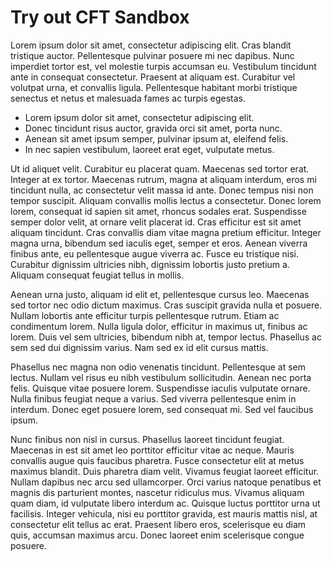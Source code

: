# Try out CFT Sandbox

Lorem ipsum dolor sit amet, consectetur adipiscing elit. Cras blandit tristique auctor. Pellentesque pulvinar posuere mi nec dapibus. Nunc imperdiet tortor est, vel molestie turpis accumsan eu. Vestibulum tincidunt ante in consequat consectetur. Praesent at aliquam est. Curabitur vel volutpat urna, et convallis ligula. Pellentesque habitant morbi tristique senectus et netus et malesuada fames ac turpis egestas.

* Lorem ipsum dolor sit amet, consectetur adipiscing elit.
* Donec tincidunt risus auctor, gravida orci sit amet, porta nunc.
* Aenean sit amet ipsum semper, pulvinar ipsum at, eleifend felis.
* In nec sapien vestibulum, laoreet erat eget, vulputate metus.

Ut id aliquet velit. Curabitur eu placerat quam. Maecenas sed tortor erat. Integer at ex tortor. Maecenas rutrum, magna at aliquam interdum, eros mi tincidunt nulla, ac consectetur velit massa id ante. Donec tempus nisi non tempor suscipit. Aliquam convallis mollis lectus a consectetur. Donec lorem lorem, consequat id sapien sit amet, rhoncus sodales erat. Suspendisse semper dolor velit, at ornare velit placerat id. Cras efficitur est sit amet aliquam tincidunt. Cras convallis diam vitae magna pretium efficitur. Integer magna urna, bibendum sed iaculis eget, semper et eros. Aenean viverra finibus ante, eu pellentesque augue viverra ac. Fusce eu tristique nisi. Curabitur dignissim ultricies nibh, dignissim lobortis justo pretium a. Aliquam consequat feugiat tellus in mollis.

Aenean urna justo, aliquam id elit et, pellentesque cursus leo. Maecenas sed tortor nec odio dictum maximus. Cras suscipit gravida nulla et posuere. Nullam lobortis ante efficitur turpis pellentesque rutrum. Etiam ac condimentum lorem. Nulla ligula dolor, efficitur in maximus ut, finibus ac lorem. Duis vel sem ultricies, bibendum nibh at, tempor lectus. Phasellus ac sem sed dui dignissim varius. Nam sed ex id elit cursus mattis.

Phasellus nec magna non odio venenatis tincidunt. Pellentesque at sem lectus. Nullam vel risus eu nibh vestibulum sollicitudin. Aenean nec porta felis. Quisque vitae posuere lorem. Suspendisse iaculis vulputate ornare. Nulla finibus feugiat neque a varius. Sed viverra pellentesque enim in interdum. Donec eget posuere lorem, sed consequat mi. Sed vel faucibus ipsum.

Nunc finibus non nisl in cursus. Phasellus laoreet tincidunt feugiat. Maecenas in est sit amet leo porttitor efficitur vitae ac neque. Mauris convallis augue quis faucibus pharetra. Fusce consectetur elit at metus maximus blandit. Duis pharetra diam velit. Vivamus feugiat laoreet efficitur. Nullam dapibus nec arcu sed ullamcorper. Orci varius natoque penatibus et magnis dis parturient montes, nascetur ridiculus mus. Vivamus aliquam quam diam, id vulputate libero interdum ac. Quisque luctus porttitor urna ut facilisis. Integer vehicula, nisi eu porttitor gravida, est mauris mattis nisl, at consectetur elit tellus ac erat. Praesent libero eros, scelerisque eu diam quis, accumsan maximus arcu. Donec laoreet enim scelerisque congue posuere.

